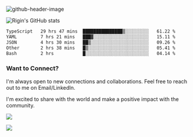 
![github-header-image](https://github.com/riginoommen/riginoommen/assets/3840244/889cae65-df55-4cda-86cc-bf21bf1f2e96)

![Rigin's GitHub stats](https://github-readme-stats.vercel.app/api?username=riginoommen\&show_icons=true\&show=reviews,discussions_started,discussions_answered,prs_merged,prs_merged_percentage)


<!--START_SECTION:waka-->

```txt
TypeScript   29 hrs 47 mins  ███████████████▒░░░░░░░░░   61.22 %
YAML         7 hrs 21 mins   ███▓░░░░░░░░░░░░░░░░░░░░░   15.11 %
JSON         4 hrs 30 mins   ██▒░░░░░░░░░░░░░░░░░░░░░░   09.26 %
Other        2 hrs 38 mins   █▒░░░░░░░░░░░░░░░░░░░░░░░   05.41 %
Bash         2 hrs           █░░░░░░░░░░░░░░░░░░░░░░░░   04.14 %
```

<!--END_SECTION:waka-->

### Want to Connect?

I'm always open to new connections and collaborations. Feel free to reach out to me on Email/LinkedIn.

I'm excited to share with the world and make a positive impact with the community.

![](https://komarev.com/ghpvc/?username=riginoommen)

![](https://hit.yhype.me/github/profile?user_id=3840244)

